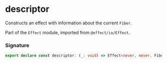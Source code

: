 # descriptor

Constructs an effect with information about the current `Fiber`.

Part of the `Effect` module, imported from `@effect/io/Effect`.

### Signature

```typescript
export declare const descriptor: (_: void) => Effect<never, never, Fiber.Fiber.Descriptor>
```
